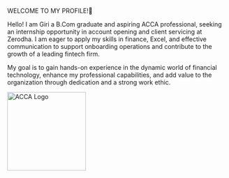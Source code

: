 WELCOME TO MY PROFILE!👋

Hello! I am Giri a B.Com graduate and aspiring ACCA professional, seeking an internship opportunity in account opening and client servicing at Zerodha. I am eager to apply my skills in finance, Excel, and effective communication to support onboarding operations and contribute to the growth of a leading fintech firm.

My goal is to gain hands-on experience in the dynamic world of financial technology, enhance my professional capabilities, and add value to the organization through dedication and a strong work ethic.

<!DOCTYPE html>
<html lang="en">
<head>
  <meta charset="UTF-8">
  <title>ACCA Logo Example</title>
  <style>
    .acca-logo {
      width: 180px;
      height: auto;
    }
  </style>
</head>
<body>
  <!-- Replace the src URL below with the official ACCA logo asset from ACCA's brand resources if used for anything other than demonstration -->
  <img class="acca-logo" src="https://upload.wikimedia.org/wikipedia/commons/1/1b/ACCA_logo.svg" alt="ACCA Logo">
</body>
</html>
